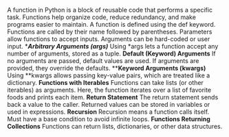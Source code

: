 A function in Python is a block of reusable code that performs a specific task. Functions help organize code, reduce redundancy, and make programs easier to maintain.
A function is defined using the def keyword.
Functions are called by their name followed by parentheses.
Parameters allow functions to accept inputs.
Arguments can be hard-coded or user input.
****Arbitrary Arguments (*args)****
  Using *args lets a function accept any number of arguments, stored as a tuple.
**Default (Keyword) Arguments**
  If no arguments are passed, default values are used.
  If arguments are provided, they override the defaults.
****Keyword Arguments (**kwargs)****
  Using **kwargs allows passing key-value pairs, which are treated like a dictionary.
**Functions with Iterables**
  Functions can take lists (or other iterables) as arguments.
  Here, the function iterates over a list of favorite foods and prints each item.
**Return Statement**
  The return statement sends back a value to the caller.
  Returned values can be stored in variables or used in expressions.
**Recursion**
  Recursion means a function calls itself.
  Must have a base condition to avoid infinite loops.
**Functions Returning Collections**
  Functions can return lists, dictionaries, or other data structures.
